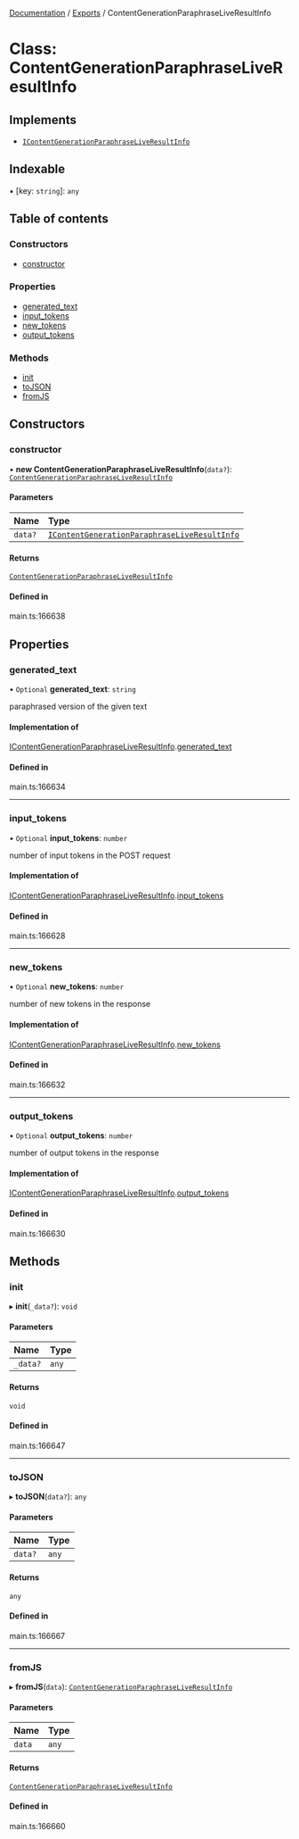 [Documentation](../README.md) / [Exports](../modules.md) / ContentGenerationParaphraseLiveResultInfo

# Class: ContentGenerationParaphraseLiveResultInfo

## Implements

- [`IContentGenerationParaphraseLiveResultInfo`](../interfaces/IContentGenerationParaphraseLiveResultInfo.md)

## Indexable

▪ [key: `string`]: `any`

## Table of contents

### Constructors

- [constructor](ContentGenerationParaphraseLiveResultInfo.md#constructor)

### Properties

- [generated\_text](ContentGenerationParaphraseLiveResultInfo.md#generated_text)
- [input\_tokens](ContentGenerationParaphraseLiveResultInfo.md#input_tokens)
- [new\_tokens](ContentGenerationParaphraseLiveResultInfo.md#new_tokens)
- [output\_tokens](ContentGenerationParaphraseLiveResultInfo.md#output_tokens)

### Methods

- [init](ContentGenerationParaphraseLiveResultInfo.md#init)
- [toJSON](ContentGenerationParaphraseLiveResultInfo.md#tojson)
- [fromJS](ContentGenerationParaphraseLiveResultInfo.md#fromjs)

## Constructors

### constructor

• **new ContentGenerationParaphraseLiveResultInfo**(`data?`): [`ContentGenerationParaphraseLiveResultInfo`](ContentGenerationParaphraseLiveResultInfo.md)

#### Parameters

| Name | Type |
| :------ | :------ |
| `data?` | [`IContentGenerationParaphraseLiveResultInfo`](../interfaces/IContentGenerationParaphraseLiveResultInfo.md) |

#### Returns

[`ContentGenerationParaphraseLiveResultInfo`](ContentGenerationParaphraseLiveResultInfo.md)

#### Defined in

main.ts:166638

## Properties

### generated\_text

• `Optional` **generated\_text**: `string`

paraphrased version of the given text

#### Implementation of

[IContentGenerationParaphraseLiveResultInfo](../interfaces/IContentGenerationParaphraseLiveResultInfo.md).[generated_text](../interfaces/IContentGenerationParaphraseLiveResultInfo.md#generated_text)

#### Defined in

main.ts:166634

___

### input\_tokens

• `Optional` **input\_tokens**: `number`

number of input tokens in the POST request

#### Implementation of

[IContentGenerationParaphraseLiveResultInfo](../interfaces/IContentGenerationParaphraseLiveResultInfo.md).[input_tokens](../interfaces/IContentGenerationParaphraseLiveResultInfo.md#input_tokens)

#### Defined in

main.ts:166628

___

### new\_tokens

• `Optional` **new\_tokens**: `number`

number of new tokens in the response

#### Implementation of

[IContentGenerationParaphraseLiveResultInfo](../interfaces/IContentGenerationParaphraseLiveResultInfo.md).[new_tokens](../interfaces/IContentGenerationParaphraseLiveResultInfo.md#new_tokens)

#### Defined in

main.ts:166632

___

### output\_tokens

• `Optional` **output\_tokens**: `number`

number of output tokens in the response

#### Implementation of

[IContentGenerationParaphraseLiveResultInfo](../interfaces/IContentGenerationParaphraseLiveResultInfo.md).[output_tokens](../interfaces/IContentGenerationParaphraseLiveResultInfo.md#output_tokens)

#### Defined in

main.ts:166630

## Methods

### init

▸ **init**(`_data?`): `void`

#### Parameters

| Name | Type |
| :------ | :------ |
| `_data?` | `any` |

#### Returns

`void`

#### Defined in

main.ts:166647

___

### toJSON

▸ **toJSON**(`data?`): `any`

#### Parameters

| Name | Type |
| :------ | :------ |
| `data?` | `any` |

#### Returns

`any`

#### Defined in

main.ts:166667

___

### fromJS

▸ **fromJS**(`data`): [`ContentGenerationParaphraseLiveResultInfo`](ContentGenerationParaphraseLiveResultInfo.md)

#### Parameters

| Name | Type |
| :------ | :------ |
| `data` | `any` |

#### Returns

[`ContentGenerationParaphraseLiveResultInfo`](ContentGenerationParaphraseLiveResultInfo.md)

#### Defined in

main.ts:166660
